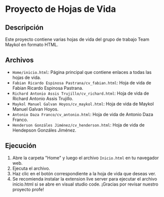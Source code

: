 # Proyecto de Hojas de Vida

## Descripción
Este proyecto contiene varias hojas de vida del grupo de trabajo Team Maykol en formato HTML.

## Archivos
- `Home/inicio.html`: Página principal que contiene enlaces a todas las hojas de vida.
- `Fabian Ricardo Espinosa Pastrana/cv_fabian.html`: Hoja de vida de Fabian Ricardo Espinosa Pastrana.
- `Richard Antonio Assis Trujillo/cv_richard.html`: Hoja de vida de Richard Antonio Assis Trujillo.
- `Maykol Manuel Galvan Hoyos/cv_maykol.html`: Hoja de vida de Maykol Manuel Galvan Hoyos.
- `Antonio Daza Franco/cv_antonio.html`: Hoja de vida de Antonio Daza Franco.
- `Henderson Gonzáles Jiménez/cv_henderson.html`: Hoja de vida de Hendepson Gonzáles Jiménez.

## Ejecución
1. Abre la carpeta "Home" y luego el archivo `Inicio.html` en tu navegador web.
2. Ejecuta el archivo.
3. Haz clic en el botón correspondiente a la hoja de vida que deseas ver.
4. Se recomienda instalar la extension live server para ejecutar el archivo inicio.html si se abre en visual studio code.
¡Gracias por revisar nuestro proyecto profe!